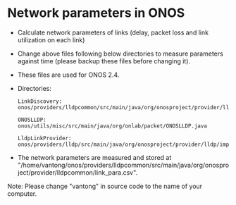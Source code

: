 # Network parameters in ONOS
- Calculate network parameters of links (delay, packet loss and link utilization on each link)
- Change above files following below directories to measure parameters against time (please backup these files before changing it).
- These files are used for ONOS 2.4.
- Directories:

      LinkDiscovery: onos/providers/lldpcommon/src/main/java/org/onosproject/provider/lldpcommon/LinkDiscovery.java

      ONOSLLDP: onos/utils/misc/src/main/java/org/onlab/packet/ONOSLLDP.java

      LldpLinkProvider: onos/providers/lldp/src/main/java/org/onosproject/provider/lldp/impl/LldpLinkProvider.java

- The network parameters are measured and stored at "/home/vantong/onos/providers/lldpcommon/src/main/java/org/onosproject/provider/lldpcommon/link_para.csv".

Note: Please change "vantong" in source code to the name of your computer.
